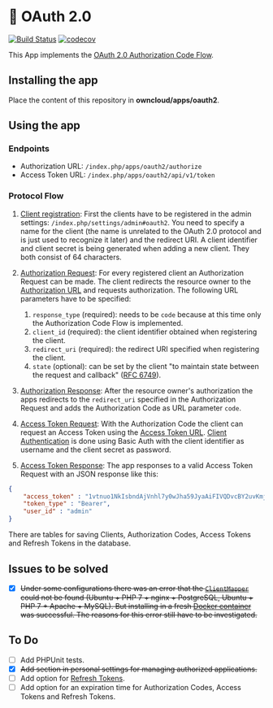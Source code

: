 # 🔐 OAuth 2.0
[![Build Status](https://travis-ci.org/pssl16/owncloud-app_oauth2.svg?branch=master)](https://travis-ci.org/pssl16/owncloud-app_oauth2)
[![codecov](https://codecov.io/gh/pssl16/owncloud-app_oauth2/branch/master/graph/badge.svg)](https://codecov.io/gh/pssl16/owncloud-app_oauth2)

This App implements the [OAuth 2.0 Authorization Code Flow](https://tools.ietf.org/html/rfc6749#section-4.1).

## Installing the app
Place the content of this repository in **owncloud/apps/oauth2**.

## Using the app

### Endpoints
* Authorization URL: `/index.php/apps/oauth2/authorize`
* Access Token URL: `/index.php/apps/oauth2/api/v1/token`

### Protocol Flow
1. [Client registration](https://tools.ietf.org/html/rfc6749#section-2): First the clients have to be registered in the admin settings: `/index.php/settings/admin#oauth2`. You need to specify a name for the client (the name is unrelated to the OAuth 2.0 protocol and is just used to recognize it later) and the redirect URI. A client identifier and client secret is being generated when adding a new client. They both consist of 64 characters.

2. [Authorization Request](https://tools.ietf.org/html/rfc6749#section-4.1.1): For every registered client an Authorization Request can be made. The client redirects the resource owner to the [Authorization URL](#endpoints) and requests authorization. The following URL parameters have to be specified: 
    1. `response_type` (required): needs to be `code` because at this time only the Authorization Code Flow is implemented.
    2. `client_id` (required): the client identifier obtained when registering the client.
    3. `redirect_uri` (required): the redirect URI specified when registering the client.
    4. `state` (optional): can be set by the client "to maintain state between the request and callback" ([RFC 6749](https://tools.ietf.org/html/rfc6749#section-4.1.1)).

3. [Authorization Response](https://tools.ietf.org/html/rfc6749#section-4.1.2): After the resource owner's authorization the apps redirects to the `redirect_uri` specified in the Authorization Request and adds the Authorization Code as URL parameter `code`.

4. [Access Token Request](https://tools.ietf.org/html/rfc6749#section-4.1.3): With the Authorization Code the client can request an Access Token using the [Access Token URL](#endpoints). [Client Authentication](https://tools.ietf.org/html/rfc6749#section-2.3) is done using Basic Auth with the client identifier as username and the client secret as password.

5. [Access Token Response](https://tools.ietf.org/html/rfc6749#section-4.1.4): The app responses to a valid Access Token Request with an JSON response like this:

```json
{
    "access_token" : "1vtnuo1NkIsbndAjVnhl7y0wJha59JyaAiFIVQDvcBY2uvKmj5EPBEhss0pauzdQ",
    "token_type" : "Bearer",
    "user_id" : "admin"
}
```

There are tables for saving Clients, Authorization Codes, Access Tokens and Refresh Tokens in the database.

## Issues to be solved
- [x] ~~Under some configurations there was an error that the [`ClientMapper`](/db/ClientMapper.php) could not be found (Ubuntu + PHP 7 + nginx + PostgreSQL, Ubuntu + PHP 7 + Apache + MySQL). But installing in a fresh [Docker container](https://hub.docker.com/_/owncloud/) was successful. The reasons for this error still have to be investigated.~~

## To Do
- [ ] Add PHPUnit tests.
- [x] ~~Add section in personal settings for managing authorized applications.~~
- [ ] Add option for [Refresh Tokens](https://tools.ietf.org/html/rfc6749#section-1.5).
- [ ] Add option for an expiration time for Authorization Codes, Access Tokens and Refresh Tokens.
